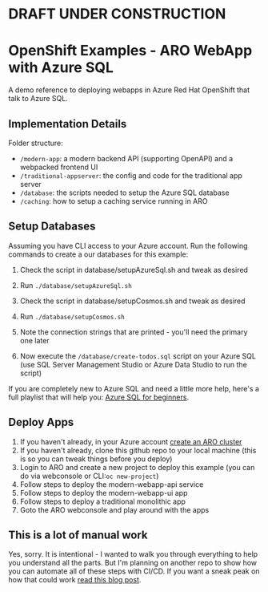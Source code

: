 # DRAFT UNDER CONSTRUCTION

# OpenShift Examples - ARO WebApp with Azure SQL
A demo reference to deploying webapps in Azure Red Hat OpenShift that talk to Azure SQL. 
## Implementation Details

Folder structure:

- `/modern-app`: a modern backend API (supporting OpenAPI) and a webpacked frontend UI
- `/traditional-appserver`: the config and code for the traditional app server
- `/database`: the scripts needed to setup the Azure SQL database
- `/caching`: how to setup a caching service running in ARO
  
## Setup Databases
Assuming you have CLI access to your Azure account. Run the following commands to create a our databases for this example:

1. Check the script in database/setupAzureSql.sh and tweak as desired
2. Run `./database/setupAzureSql.sh`

1. Check the script in database/setupCosmos.sh and tweak as desired
2. Run `./database/setupCosmos.sh`
3. Note the connection strings that are printed - you'll need the primary one later

1. Now execute the `/database/create-todos.sql` script on your Azure SQL (use SQL Server Management Studio or Azure Data Studio to run the script)

If you are completely new to Azure SQL and need a little more help, here's a full playlist that will help you: [Azure SQL for beginners](https://www.youtube.com/playlist?list=PLlrxD0HtieHi5c9-i_Dnxw9vxBY-TqaeN).

## Deploy Apps
1. If you haven't already, in your Azure account [create an ARO cluster](https://docs.microsoft.com/en-us/azure/openshift/tutorial-create-cluster)
2. If you haven't already, clone this github repo to your local machine (this is so you can tweak things before you deploy)
3. Login to ARO and create a new project to deploy this example (you can do via webconsole or CLI:`oc new-project`)
4. Follow steps to deploy the modern-webapp-api service
5. Follow steps to deploy the modern-webapp-ui app
6. Follow steps to deploy a traditional monolithic app
7. Goto the ARO webconsole and play around with the apps

## This is a lot of manual work
Yes, sorry. It is intentional - I wanted to walk you through everything to help you understand all the parts. But I'm planning on another repo to show how you can automate all of these steps with CI/CD. If you want a sneak peak on how that could work [read this blog post](https://developers.redhat.com/blog/2020/09/03/the-present-and-future-of-ci-cd-with-gitops-on-red-hat-openshift/).
